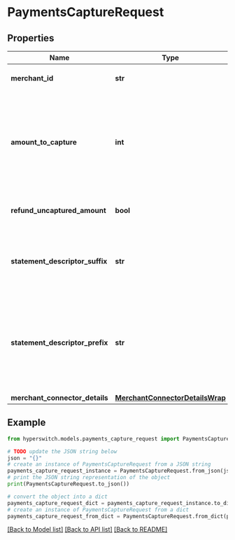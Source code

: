 # PaymentsCaptureRequest


## Properties

Name | Type | Description | Notes
------------ | ------------- | ------------- | -------------
**merchant_id** | **str** | The unique identifier for the merchant | [optional] 
**amount_to_capture** | **int** | The Amount to be captured/ debited from the user&#39;s payment method. If not passed the full amount will be captured. | 
**refund_uncaptured_amount** | **bool** | Decider to refund the uncaptured amount | [optional] 
**statement_descriptor_suffix** | **str** | Provides information about a card payment that customers see on their statements. | [optional] 
**statement_descriptor_prefix** | **str** | Concatenated with the statement descriptor suffix that’s set on the account to form the complete statement descriptor. | [optional] 
**merchant_connector_details** | [**MerchantConnectorDetailsWrap**](MerchantConnectorDetailsWrap.md) |  | [optional] 

## Example

```python
from hyperswitch.models.payments_capture_request import PaymentsCaptureRequest

# TODO update the JSON string below
json = "{}"
# create an instance of PaymentsCaptureRequest from a JSON string
payments_capture_request_instance = PaymentsCaptureRequest.from_json(json)
# print the JSON string representation of the object
print(PaymentsCaptureRequest.to_json())

# convert the object into a dict
payments_capture_request_dict = payments_capture_request_instance.to_dict()
# create an instance of PaymentsCaptureRequest from a dict
payments_capture_request_from_dict = PaymentsCaptureRequest.from_dict(payments_capture_request_dict)
```
[[Back to Model list]](../README.md#documentation-for-models) [[Back to API list]](../README.md#documentation-for-api-endpoints) [[Back to README]](../README.md)


